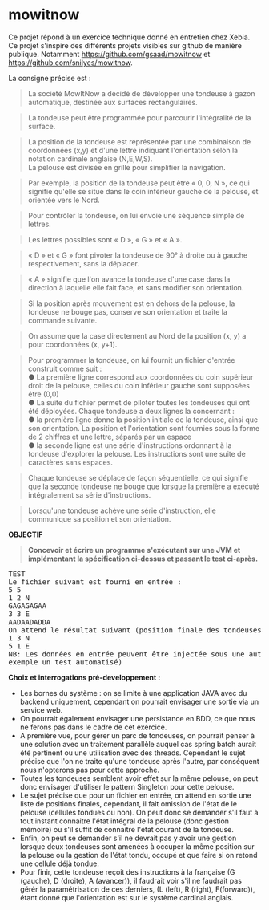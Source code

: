 # mowitnow

Ce projet répond à un exercice technique donné en entretien chez Xebia.
Ce projet s'inspire des différents projets visibles sur github de manière publique. Notamment https://github.com/gsaad/mowitnow et https://github.com/snilyes/mowitnow.

La consigne précise est :
>La société MowItNow a décidé de développer une tondeuse à gazon automatique, destinée aux
surfaces rectangulaires.<br />

>La tondeuse peut être programmée pour parcourir l'intégralité de la surface.<br />

>La position de la tondeuse est représentée par une combinaison de coordonnées (x,y) et d'une
lettre indiquant l'orientation selon la notation cardinale anglaise (N,E,W,S).<br />
La pelouse est
divisée en grille pour simplifier la navigation.<br />

>Par exemple, la position de la tondeuse peut être « 0, 0, N », ce qui signifie qu'elle se situe
dans le coin inférieur gauche de la pelouse, et orientée vers le Nord.<br />

>Pour contrôler la tondeuse, on lui envoie une séquence simple de lettres.<br />

>Les lettres possibles sont « D », « G » et « A ». <br />

>« D » et « G » font pivoter la tondeuse de 90° à droite ou à gauche
respectivement, sans la déplacer. <br />

>« A » signifie que l'on avance la tondeuse d'une case dans la
direction à laquelle elle fait face, et sans modifier son orientation.<br />

>Si la position après mouvement est en dehors de la pelouse, la tondeuse ne bouge pas,
conserve son orientation et traite la commande suivante.<br />

>On assume que la case directement au Nord de la position (x, y) a pour coordonnées (x, y+1).<br />


>Pour programmer la tondeuse, on lui fournit un fichier d'entrée construit comme suit :<br />
● La première ligne correspond aux coordonnées du coin supérieur droit de la pelouse, celles
du coin inférieur gauche sont supposées être (0,0)<br />
● La suite du fichier permet de piloter toutes les tondeuses qui ont été déployées. Chaque
tondeuse a deux lignes la concernant :<br />
● la première ligne donne la position initiale de la tondeuse, ainsi que son orientation. La
position et l'orientation sont fournies sous la forme de 2 chiffres et une lettre, séparés
par un espace<br />
● la seconde ligne est une série d'instructions ordonnant à la tondeuse d'explorer la
pelouse. Les instructions sont une suite de caractères sans espaces.<br />

>Chaque tondeuse se déplace de façon séquentielle, ce qui signifie que la seconde tondeuse ne
bouge que lorsque la première a exécuté intégralement sa série d'instructions.<br />

>Lorsqu'une tondeuse achève une série d'instruction, elle communique sa position et son
orientation.<br />


**OBJECTIF**<br />
>**Concevoir et écrire un programme s'exécutant sur une JVM et implémentant la spécification
ci-dessus et passant le test ci-après.**<br />
<pre>
TEST
Le fichier suivant est fourni en entrée :
5 5
1 2 N
GAGAGAGAA
3 3 E
AADAADADDA
On attend le résultat suivant (position finale des tondeuses) :
1 3 N
5 1 E
NB: Les données en entrée peuvent être injectée sous une autre forme qu'un fichier (par
exemple un test automatisé)
</pre>

**Choix et interrogations pré-developpement :**<br />
* Les bornes du système : on se limite à une application JAVA avec du backend uniquement, cependant on pourrait envisager une sortie via un service web.<br />
* On pourrait également envisager une persistance en BDD, ce que nous ne ferons pas dans le cadre de cet exercice.<br />
* A première vue, pour gérer un parc de tondeuses, on pourrait penser à une solution avec un traitement parallèle auquel cas spring batch aurait été pertinent ou une utilisation avec des threads. Cependant le sujet précise que l'on ne traite qu'une tondeuse après l'autre, par conséquent nous n'opterons pas pour cette approche.<br />
* Toutes les tondeuses semblent avoir effet sur la même pelouse, on peut donc envisager d'utiliser le pattern Singleton pour cette pelouse.<br />
* Le sujet précise que pour un fichier en entrée, on attend en sortie une liste de positions finales, cependant, il fait omission de l'état de le pelouse (cellules tondues ou non). On peut donc se demander s'il faut à tout instant connaitre l'état intégral de la pelouse (donc gestion mémoire) ou s'il suffit de connaitre l'état courant de la tondeuse.<br />
* Enfin, on peut se demander s'il ne devrait pas y avoir une gestion lorsque deux tondeuses sont amenées à occuper la même position sur la pelouse ou la gestion de l'état tondu, occupé et que faire si on retond une cellule déjà tondue.<br />
* Pour finir, cette tondeuse reçoit des instructions à la française (G (gauche), D (droite), A (avancer)), il faudrait voir s'il ne faudrait pas gérér la paramétrisation de ces derniers, (L (left), R (right), F(forward)), étant donné que l'orientation est sur le système cardinal anglais. <br /> 
